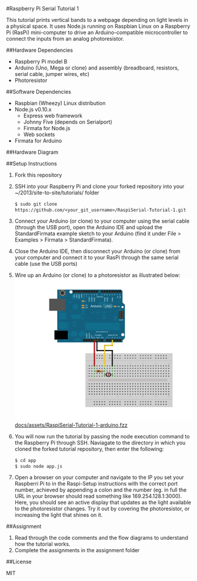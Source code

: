 #Raspberry Pi Serial Tutorial 1

This tutorial prints vertical bands to a webpage depending on light levels in a physical space. It uses Node.js running on Raspbian Linux on a Raspberry Pi (RasPi) mini-computer to drive an Arduino-compatible microcontroller to connect the inputs from an analog photoresistor.

##Hardware Dependencies

*	Raspberry Pi model B
*	Arduino (Uno, Mega or clone) and assembly (breadboard, resistors, serial cable, jumper wires, etc)
*	Photoresistor

##Software Dependencies

*	Raspbian (Wheezy) Linux distribution
*	Node.js v0.10.x
	*	Express web framework
	*	Johnny Five (depends on Serialport)
	*	Firmata for Node.js
	*	Web sockets
*	Firmata for Arduino


##Hardware Diagram


##Setup Instructions

1.	Fork this repository
2.	SSH into your Raspberry Pi and clone your forked repository into your ~/2013/site-to-site/tutorials/ folder

		$ sudo git clone https://github.com/<your_git_username>/RaspiSerial-Tutorial-1.git

3.	Connect your Arduino (or clone) to your computer using the serial cable (through the USB port), open the Arduino IDE and upload the StandardFirmata example sketch to your Arduino (find it under File > Examples > Firmata > StandardFirmata).
4.	Close the Arduino IDE, then disconnect your Arduino (or clone) from your computer and connect it to your RasPi through the same serial cable (use the USB ports)
5.	Wire up an Arduino (or clone) to a photoresistor as illustrated below:
![docs/images/RaspiSerial-Tutorial-1-arduino.png](docs/assets/RaspiSerial-Tutorial-1-arduino.png)
[docs/assets/RaspiSerial-Tutorial-1-arduino.fzz](docs/assets/RaspiSerial-Tutorial-1-arduino.fzz)
6.	You will now run the tutorial by passing the node execution command to the Raspberry Pi through SSH. Naviagate to the directory in which you cloned the forked tutorial repository, then enter the following:

		$ cd app
		$ sudo node app.js

7.	Open a browser on your computer and navigate to the IP you set your Raspberri Pi to in the Raspi-Setup instructions with the correct port number, achieved by appending a colon and the number (eg. in full the URL in your browser should read something like 169.254.128.1:3000). Here, you should see an active display that updates as the light available to the photoresistor changes. Try it out by covering the photoresistor, or increasing the light that shines on it.

##Assignment

1.	Read through the code comments and the flow diagrams to understand how the tutorial works.
2.	Complete the assignments in the assignment folder

##License

MIT